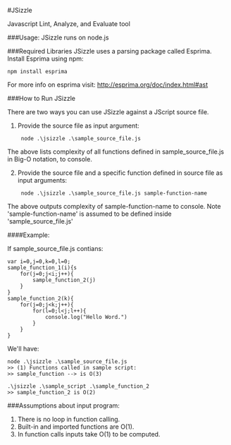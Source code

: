 #JSizzle

Javascript Lint, Analyze, and Evaluate tool

###Usage:
JSizzle runs on node.js

###Required Libraries
JSizzle uses a parsing package called Esprima. Install Esprima using npm: 
	
	npm install esprima
		
For more info on esprima visit: http://esprima.org/doc/index.html#ast

###How to Run JSizzle

There are two ways you can use JSizzle against a JScript source file.

1. Provide the source file as input argument:
		
		node .\jsizzle .\sample_source_file.js
				
The above lists complexity of all functions defined in sample_source_file.js in Big-O notation, to console.


2. Provide the source file and a specific function defined in source file as input arguments:
		
		node .\jsizzle .\sample_source_file.js sample-function-name
		
The above outputs complexity of sample-function-name to console. 
Note 'sample-function-name' is assumed to be defined inside 'sample_source_file.js'


####Example:

If sample_source_file.js contians:

	var i=0,j=0,k=0,l=0;
	sample_function_1(i){s
		for(j=0;j<i;j++){
			sample_function_2(j)
		}
	}
	sample_function_2(k){
		for(j=0;j<k;j++){	
			for(l=0;l<j;l++){
				console.log("Hello Word.")
			}	
		}
	}


We'll have:

	node .\jsizzle .\sample_source_file.js
	>> (1) Functions called in sample script:
	>> sample_function --> is O(3)

	.\jsizzle .\sample_script .\sample_function_2
	>> sample_function_2 is O(2)

###Assumptions about input program:
1. There is no loop in function calling.
2. Built-in and imported functions are O(1).
3. In function calls inputs take O(1) to be computed.